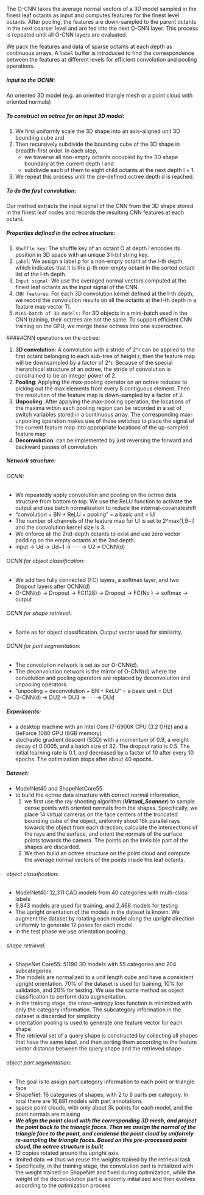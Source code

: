 The O-CNN takes the average normal vectors of a 3D model sampled in the finest leaf octants as input and computes features for the finest level octants. After pooling, the features are down-sampled to the parent octants in the next coarser level and are fed into the next O-CNN layer. This process is repeated until all O-CNN layers are evaluated.

We pack the features and data of sparse octants at each depth as continuous arrays. A ```label``` buffer is introduced to find the correspondence between the features at different levels for efficient convolution and pooling operations.

##### input to the OCNN:

An oriented 3D model (e.g. an oriented triangle mesh or a point cloud with oriented normals)

##### To construct an octree for an input 3D model:
1. We first uniformly scale the 3D shape into an axis-aligned unit 3D bounding cube and 
2. Then recursively subdivide the bounding cube of the 3D shape in breadth-first order. In each step, 
    - we traverse all non-empty octants occupied by the 3D shape boundary at the current depth l and 
    - subdivide each of them to eight child octants at the next depth l + 1. 
3. We repeat this process until the pre-defined octree depth d is reached.

##### To do the first convolution:
Our method extracts the input signal of the CNN from the 3D shape stored in the finest leaf nodes and records the resulting CNN features at each octant.

##### Properties defined in the octree structure:

1.	```Shuffle key```:
	The shuffle key of an octant O at depth l encodes its position in 3D space with an unique 3 l-bit string key.
2. 	```Label```:
	We assign a label p for a non-empty octant at the l-th depth, which indicates that it is the p-th non-empty octant in the sorted octant list of the l-th depth.
3. 	```Input signal```:
	We use the averaged normal vectors computed at the finest leaf octants as the input signal of the CNN.
4.	```CNN features```:
	For each 3D convolution kernel defined at the l-th depth, we record the convolution results on all the octants at the l-th depth in a feature map vector Tl.
5.	```Mini-batch of 3D models:```
	For 3D objects in a mini-batch used in the CNN training, their octrees are not the same. To support efficient CNN training on the GPU, we merge these octrees into one superoctree.

#####CNN operations on the octree:

1.	**3D convolution**:
	A convolution with a stride of 2^r can be applied to the first octant belonging to each sub-tree of height r, then the feature map will be downsampled by a factor of 2^r.
	Because of the special hierarchical structure of an octree, the stride of convolution is constrained to be an integer power of 2.
2.	**Pooling**:
	Applying the max-pooling operator on an octree reduces to picking out the max elements from every 8 contiguous element.
	Then the resolution of the feature map is down-sampled by a factor of 2.
3.	**Unpooling**:
	After applying the max-pooling operation, the locations of the maxima within each pooling region can be recorded in a set of switch variables stored in a continuous array. The corresponding max-unpooling operation makes use of these switches to place the signal of the current feature map into appropriate locations of the up-sampled feature map
4.	**Deconvolution**:
	can be implemented by just reversing the forward and backward passes of convolution

##### Network structure:

###### OCNN:
	
- We repeatedly apply convolution and pooling on the octree data structure from bottom to top. We use the ReLU function to activate the output and use batch normalization to reduce the  internal-covariateshift
- “convolution + BN + ReLU + pooling”  = a basic unit = Ul
- The number of channels of the feature map for Ul is set to 2^max(1,9−l) and the convolution kernel size is 3.
- We enforce all the 2nd-depth octants to exist and use zero vector padding on the empty octants at the 2nd depth.
- input → Ud → Ud−1 → · · · → U2 = OCNN(d)

###### OCNN for object classification:
- We add two fully connected (FC) layers, a softmax layer, and two Dropout layers after OCNN(d)
- O-CNN(d) → Dropout → FC(128) → Dropout → FC(Nc ) → softmax → output

###### OCNN for shape retrieval:
- Same as for object classification. Output vector used for similarity.

###### OCNN for part segmentation:
- The convolution network is set as our O-CNN(d).
- The deconvolution network is the mirror of O-CNN(d) where the convolution and pooling operators are replaced by deconvolution and unpooling operators.
- “unpooling + deconvolution + BN + ReLU” = a basic unit = DUl
- O-CNN(d) → DU2 → DU3 → · · · → DUd

##### Experiments:
- a desktop machine with an Intel Core I7-6900K CPU (3.2 GHz) and a GeForce 1080 GPU (8GB memory)
- stochastic gradient descent (SGD) with a momentum of 0.9, a weight decay of 0.0005, and a batch size of 32. The dropout ratio is 0.5. The initial learning rate is 0.1, and decreased by a factor of 10 after every 10 epochs. The optimization stops after about 40 epochs.

##### Dataset:
- ModelNet40 and ShapeNetCore55
- to build the octree data structure with correct normal information,
    1. we first use the ray shooting algorithm (_**Virtual_Scanner**_) to sample dense points with oriented normals from the shapes. Specifically, we place 14 virtual cameras on the face centers of the truncated bounding cube of the object, uniformly shoot 16k parallel rays towards the object from each direction, calculate the intersections of the rays and the surface, and orient the normals of the surface points towards the camera. The points on the invisible part of the shapes are discarded. 
    2. We then build an octree structure on the point cloud and compute the average normal vectors of the points inside the leaf octants.

###### object classification:
- ModelNet40: 12,311 CAD models from 40 categories with multi-class labels
- 9,843 models are used for training, and 2,468 models for testing
- The upright orientation of the models in the dataset is known. We augment the dataset by rotating each model along the upright direction uniformly to generate 12 poses for each model.
- in the test phase we use orientation pooling

###### shape retrieval:
- ShapeNet Core55: 51190 3D models with 55 categories and 204 subcategories
- The models are normalized to a unit length cube and have a consistent upright orientation. 70% of the dataset is used for training, 10% for validation, and 20% for testing. We use the same method as object classification to perform data augmentation.
- In the training stage, the cross-entropy loss function is minimized with only the category information. The subcategory information in the dataset is discarded for simplicity
- orientation pooling is used to generate one feature vector for each shape
- The retrieval set of a query shape is constructed by collecting all shapes that have the same label, and then sorting them according to the feature vector distance between the query shape and the retrieved shape

###### object part segmentation:
- The goal is to assign part category information to each point or triangle face
- ShapeNet: 16 categories of shapes, with 2 to 6 parts per category. In total there are 16,881 models with part annotations.
- sparse point clouds, with only about 3k points for each model, and the point normals are missing
- _**We align the point cloud with the corresponding 3D mesh, and project the point back to the triangle faces. Then we assign the normal of the triangle face to the point, and condense the point cloud by uniformly re-sampling the triangle faces. Based on this pre-processed point cloud, the octree structure is built**_
- 12 copies rotated around the upright axis. 
- limited data ==> thus we reuse the weights trained by the retrieval task
- Specifically, in the training stage, the convolution part is initialized with the weight trained on ShapeNet and fixed during optimization, while the weight of the deconvolution part is  andomly initialized and then evolves according to the optimization process
